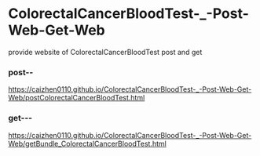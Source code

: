 # ColorectalCancerBloodTest-_-Post-Web-Get-Web

provide website of ColorectalCancerBloodTest post and get
### post--
https://caizhen0110.github.io/ColorectalCancerBloodTest-_-Post-Web-Get-Web/postColorectalCancerBloodTest.html
### get---
https://caizhen0110.github.io/ColorectalCancerBloodTest-_-Post-Web-Get-Web/getBundle_ColorectalCancerBloodTest.html

